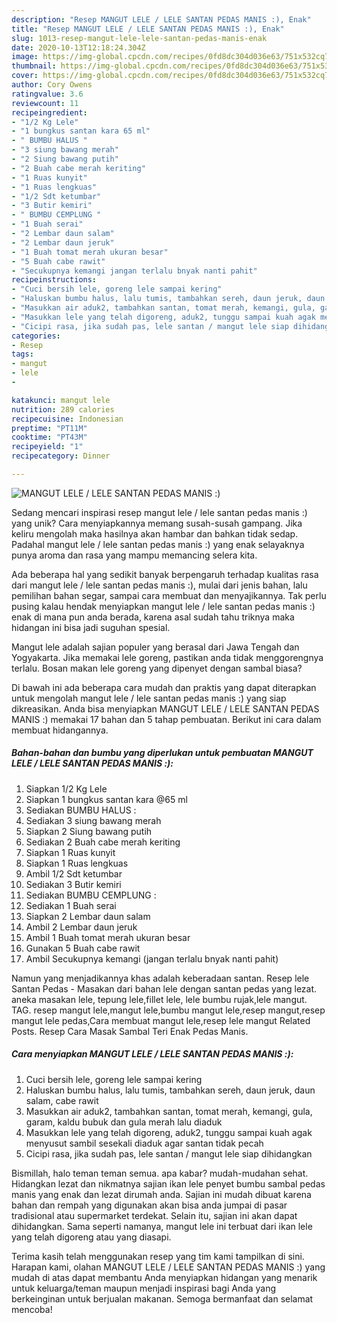 ```yaml
---
description: "Resep MANGUT LELE / LELE SANTAN PEDAS MANIS :), Enak"
title: "Resep MANGUT LELE / LELE SANTAN PEDAS MANIS :), Enak"
slug: 1013-resep-mangut-lele-lele-santan-pedas-manis-enak
date: 2020-10-13T12:18:24.304Z
image: https://img-global.cpcdn.com/recipes/0fd8dc304d036e63/751x532cq70/mangut-lele-lele-santan-pedas-manis-foto-resep-utama.jpg
thumbnail: https://img-global.cpcdn.com/recipes/0fd8dc304d036e63/751x532cq70/mangut-lele-lele-santan-pedas-manis-foto-resep-utama.jpg
cover: https://img-global.cpcdn.com/recipes/0fd8dc304d036e63/751x532cq70/mangut-lele-lele-santan-pedas-manis-foto-resep-utama.jpg
author: Cory Owens
ratingvalue: 3.6
reviewcount: 11
recipeingredient:
- "1/2 Kg Lele"
- "1 bungkus santan kara 65 ml"
- " BUMBU HALUS "
- "3 siung bawang merah"
- "2 Siung bawang putih"
- "2 Buah cabe merah keriting"
- "1 Ruas kunyit"
- "1 Ruas lengkuas"
- "1/2 Sdt ketumbar"
- "3 Butir kemiri"
- " BUMBU CEMPLUNG "
- "1 Buah serai"
- "2 Lembar daun salam"
- "2 Lembar daun jeruk"
- "1 Buah tomat merah ukuran besar"
- "5 Buah cabe rawit"
- "Secukupnya kemangi jangan terlalu bnyak nanti pahit"
recipeinstructions:
- "Cuci bersih lele, goreng lele sampai kering"
- "Haluskan bumbu halus, lalu tumis, tambahkan sereh, daun jeruk, daun salam, cabe rawit"
- "Masukkan air aduk2, tambahkan santan, tomat merah, kemangi, gula, garam, kaldu bubuk dan gula merah lalu diaduk"
- "Masukkan lele yang telah digoreng, aduk2, tunggu sampai kuah agak menyusut sambil sesekali diaduk agar santan tidak pecah"
- "Cicipi rasa, jika sudah pas, lele santan / mangut lele siap dihidangkan"
categories:
- Resep
tags:
- mangut
- lele
- 

katakunci: mangut lele  
nutrition: 289 calories
recipecuisine: Indonesian
preptime: "PT11M"
cooktime: "PT43M"
recipeyield: "1"
recipecategory: Dinner

---
```



![MANGUT LELE / LELE SANTAN PEDAS MANIS :)](https://img-global.cpcdn.com/recipes/0fd8dc304d036e63/751x532cq70/mangut-lele-lele-santan-pedas-manis-foto-resep-utama.jpg)

Sedang mencari inspirasi resep mangut lele / lele santan pedas manis :) yang unik? Cara menyiapkannya memang susah-susah gampang. Jika keliru mengolah maka hasilnya akan hambar dan bahkan tidak sedap. Padahal mangut lele / lele santan pedas manis :) yang enak selayaknya punya aroma dan rasa yang mampu memancing selera kita.

Ada beberapa hal yang sedikit banyak berpengaruh terhadap kualitas rasa dari mangut lele / lele santan pedas manis :), mulai dari jenis bahan, lalu pemilihan bahan segar, sampai cara membuat dan menyajikannya. Tak perlu pusing kalau hendak menyiapkan mangut lele / lele santan pedas manis :) enak di mana pun anda berada, karena asal sudah tahu triknya maka hidangan ini bisa jadi suguhan spesial.

Mangut lele adalah sajian populer yang berasal dari Jawa Tengah dan Yogyakarta. Jika memakai lele goreng, pastikan anda tidak menggorengnya terlalu. Bosan makan lele goreng yang dipenyet dengan sambal biasa?


Di bawah ini ada beberapa cara mudah dan praktis yang dapat diterapkan untuk mengolah mangut lele / lele santan pedas manis :) yang siap dikreasikan. Anda bisa menyiapkan MANGUT LELE / LELE SANTAN PEDAS MANIS :) memakai 17 bahan dan 5 tahap pembuatan. Berikut ini cara dalam membuat hidangannya.

<!--inarticleads1-->

##### Bahan-bahan dan bumbu yang diperlukan untuk pembuatan MANGUT LELE / LELE SANTAN PEDAS MANIS :):

1. Siapkan 1/2 Kg Lele
1. Siapkan 1 bungkus santan kara @65 ml
1. Sediakan  BUMBU HALUS :
1. Sediakan 3 siung bawang merah
1. Siapkan 2 Siung bawang putih
1. Sediakan 2 Buah cabe merah keriting
1. Siapkan 1 Ruas kunyit
1. Siapkan 1 Ruas lengkuas
1. Ambil 1/2 Sdt ketumbar
1. Sediakan 3 Butir kemiri
1. Sediakan  BUMBU CEMPLUNG :
1. Sediakan 1 Buah serai
1. Siapkan 2 Lembar daun salam
1. Ambil 2 Lembar daun jeruk
1. Ambil 1 Buah tomat merah ukuran besar
1. Gunakan 5 Buah cabe rawit
1. Ambil Secukupnya kemangi (jangan terlalu bnyak nanti pahit)


Namun yang menjadikannya khas adalah keberadaan santan. Resep lele Santan Pedas - Masakan dari bahan lele dengan santan pedas yang lezat. aneka masakan lele, tepung lele,fillet lele, lele bumbu rujak,lele mangut. TAG. resep mangut lele,mangut lele,bumbu mangut lele,resep mangut,resep mangut lele pedas,Cara membuat mangut lele,resep lele mangut Related Posts. Resep Cara Masak Sambal Teri Enak Pedas Manis. 

<!--inarticleads2-->

##### Cara menyiapkan MANGUT LELE / LELE SANTAN PEDAS MANIS :):

1. Cuci bersih lele, goreng lele sampai kering
1. Haluskan bumbu halus, lalu tumis, tambahkan sereh, daun jeruk, daun salam, cabe rawit
1. Masukkan air aduk2, tambahkan santan, tomat merah, kemangi, gula, garam, kaldu bubuk dan gula merah lalu diaduk
1. Masukkan lele yang telah digoreng, aduk2, tunggu sampai kuah agak menyusut sambil sesekali diaduk agar santan tidak pecah
1. Cicipi rasa, jika sudah pas, lele santan / mangut lele siap dihidangkan


Bismillah, halo teman teman semua. apa kabar? mudah-mudahan sehat. Hidangkan lezat dan nikmatnya sajian ikan lele penyet bumbu sambal pedas manis yang enak dan lezat dirumah anda. Sajian ini mudah dibuat karena bahan dan rempah yang digunakan akan bisa anda jumpai di pasar tradisional atau supermarket terdekat. Selain itu, sajian ini akan dapat dihidangkan. Sama seperti namanya, mangut lele ini terbuat dari ikan lele yang telah digoreng atau yang diasapi. 

Terima kasih telah menggunakan resep yang tim kami tampilkan di sini. Harapan kami, olahan MANGUT LELE / LELE SANTAN PEDAS MANIS :) yang mudah di atas dapat membantu Anda menyiapkan hidangan yang menarik untuk keluarga/teman maupun menjadi inspirasi bagi Anda yang berkeinginan untuk berjualan makanan. Semoga bermanfaat dan selamat mencoba!
